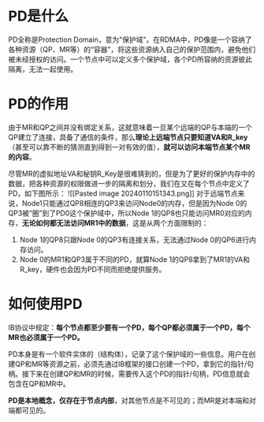 # PD是什么
PD全称是Protection Domain，意为"保护域"。在RDMA中，PD像是一个容纳了各种资源（QP、MR等）的“容器”，将这些资源纳入自己的保护范围内，避免他们被未经授权的访问。一个节点中可以定义多个保护域，各个PD所容纳的资源彼此隔离，无法一起使用。

# PD的作用
由于MR和QP之间并没有绑定关系，这就意味着一旦某个远端的QP与本端的一个QP建立了连接，具备了通信的条件，那么**理论上远端节点只要知道VA和R_key**（甚至可以靠不断的猜测直到得到一对有效的值），**就可以访问本端节点某个MR的内容**。

尽管MR的虚拟地址VA和秘钥R_Key是很难猜到的，但是为了更好的保护内存中的数据，把各种资源的权限做进一步的隔离和划分，我们在又在每个节点中定义了PD，如下图所示：
![[Pasted image 20240110151343.png]]
对于远端节点来说，Node1只能通过QP8相连的QP3来访问Node0的内存，但是因为Node 0的QP3被“圈”到了PD0这个保护域中，所以Node 1的QP8也只能访问MR0对应的内存，**无论如何都无法访问MR1中的数据**，这是从两个方面限制的：
1. Node 1的QP8只跟Node 0的QP3有连接关系，无法通过Node 0的QP6进行内存访问。
2. Node 0的MR1和QP3属于不同的PD，就算Node 1的QP8拿到了MR1的VA和R_key，硬件也会因为PD不同而拒绝提供服务。

# 如何使用PD
IB协议中规定：**每个节点都至少要有一个PD，每个QP都必须属于一个PD，每个MR也必须属于一个PD。**

PD本身是有一个软件实体的（结构体），记录了这个保护域的一些信息。用户在创建QP和MR等资源之前，必须先通过IB框架的接口创建一个PD，拿到它的指针/句柄。接下来在创建QP和MR的时候，需要传入这个PD的指针/句柄，PD信息就会包含在QP和MR中。

**PD是本地概念，仅存在于节点内部**，对其他节点是不可见的；而MR是对本端和对端都可见的。

